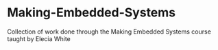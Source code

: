 # Making-Embedded-Systems
Collection of work done through the Making Embedded Systems course taught by Elecia White
